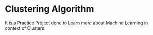 # Clustering Algorithm
It is a Practice Project done to Learn more about Machine Learning in context of Clusters
